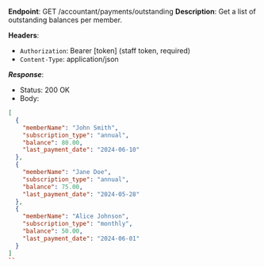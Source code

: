 
**Endpoint**: GET /accountant/payments/outstanding
**Description**: Get a list of outstanding balances per member.

**Headers**:

- `Authorization`: Bearer [token] (staff token, required)
- `Content-Type`: application/json

***Response***:

- Status: 200 OK
- Body:

```json
[
  {
    "memberName": "John Smith",
    "subscription_type": "annual",
    "balance": 80.00,
    "last_payment_date": "2024-06-10"
  },
  {
    "memberName": "Jane Doe",
    "subscription_type": "annual",
    "balance": 75.00,
    "last_payment_date": "2024-05-28"
  },
  {
    "memberName": "Alice Johnson",
    "subscription_type": "monthly",
    "balance": 50.00,
    "last_payment_date": "2024-06-01"
  }
]
``
